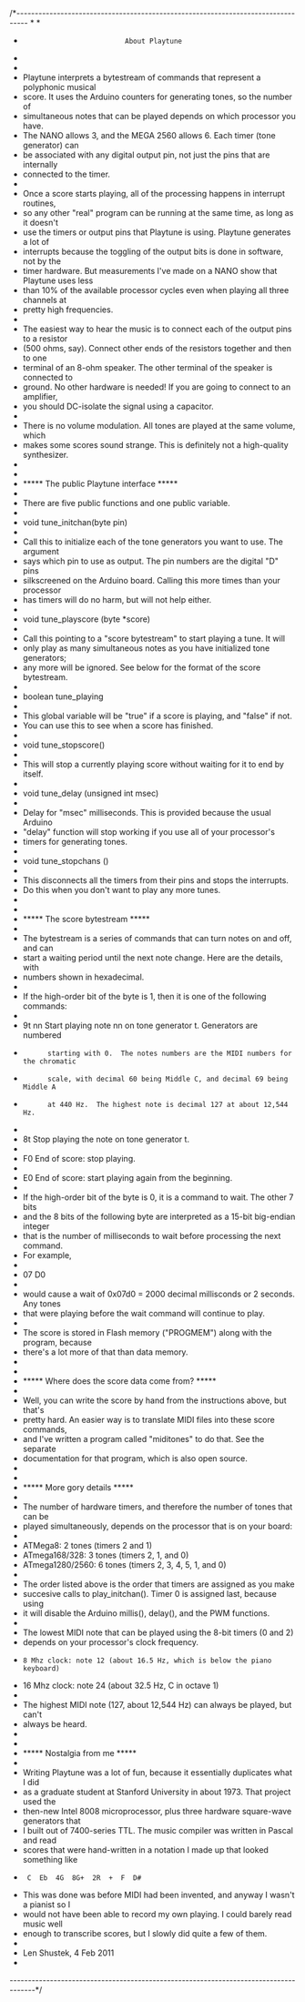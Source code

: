 /*---------------------------------------------------------------------------------
*
*
*                              About Playtune
*
*
*  Playtune interprets a bytestream of commands that represent a polyphonic musical
*  score.  It uses the Arduino counters for generating tones, so the number of 
*  simultaneous notes that can be played depends on which processor you have.  
*  The NANO allows 3, and the MEGA 2560 allows 6.  Each timer (tone generator) can
*  be associated with any digital output pin, not just the pins that are internally
*  connected to the timer.
*
*  Once a score starts playing, all of the processing happens in interrupt routines,
*  so any other "real" program can be running at the same time, as long as it doesn't
*  use the timers or output pins that Playtune is using.  Playtune generates a lot of
*  interrupts because the toggling of the output bits is done in software, not by the
*  timer hardware.  But measurements I've made on a NANO show that Playtune uses less 
*  than 10% of the available processor cycles even when playing all three channels at
*  pretty high frequencies.
*
*  The easiest way to hear the music is to connect each of the output pins to a resistor
*  (500 ohms, say).  Connect other ends of the resistors together and then to one
*  terminal of an 8-ohm speaker.  The other terminal of the speaker is connected to
*  ground.  No other hardware is needed!  If you are going to connect to an amplifier,
*  you should DC-isolate the signal using a capacitor.
*
*  There is no volume modulation.  All tones are played at the same volume, which
*  makes some scores sound strange.  This is definitely not a high-quality synthesizer.
*
*
*  *****  The public Playtune interface  *****
*
*  There are five public functions and one public variable.
*
*  void tune_initchan(byte pin)       
*
*    Call this to initialize each of the tone generators you want to use.  The argument
*    says which pin to use as output.  The pin numbers are the digital "D" pins
*    silkscreened on the Arduino board.  Calling this more times than your processor
*    has timers will do no harm, but will not help either.
*
*  void tune_playscore (byte *score)
*
*    Call this pointing to a "score bytestream" to start playing a tune.  It will
*    only play as many simultaneous notes as you have initialized tone generators;
*    any more will be ignored.  See below for the format of the score bytestream.
*
*  boolean tune_playing
*
*    This global variable will be "true" if a score is playing, and "false" if not.
*    You can use this to see when a score has finished.
*
*  void tune_stopscore()
*
*    This will stop a currently playing score without waiting for it to end by itself.
*
*  void tune_delay (unsigned int msec)
*
*    Delay for "msec" milliseconds.  This is provided because the usual Arduino
*    "delay" function will stop working if you use all of your processor's
*    timers for generating tones.
*
*  void tune_stopchans ()
*
*    This disconnects all the timers from their pins and stops the interrupts.
*    Do this when you don't want to play any more tunes.
*
*
*  *****  The score bytestream  *****
*
*  The bytestream is a series of commands that can turn notes on and off, and can 
*  start a waiting period until the next note change.  Here are the details, with 
*  numbers shown in hexadecimal.
*
*  If the high-order bit of the byte is 1, then it is one of the following commands:
*
*    9t nn  Start playing note nn on tone generator t.  Generators are numbered 
*           starting with 0.  The notes numbers are the MIDI numbers for the chromatic
*           scale, with decimal 60 being Middle C, and decimal 69 being Middle A
*           at 440 Hz.  The highest note is decimal 127 at about 12,544 Hz.
*
*    8t     Stop playing the note on tone generator t.
*
*    F0     End of score: stop playing.
*
*    E0     End of score: start playing again from the beginning.
*
*  If the high-order bit of the byte is 0, it is a command to wait.  The other 7 bits 
*  and the 8 bits of the following byte are interpreted as a 15-bit big-endian integer 
*  that is the number of milliseconds to wait before processing the next command.
*  For example,
*
*    07 D0
*
*  would cause a wait of 0x07d0 = 2000 decimal millisconds or 2 seconds.  Any tones
*  that were playing before the wait command will continue to play.
*
*  The score is stored in Flash memory ("PROGMEM") along with the program, because
*  there's a lot more of that than data memory.
*
*
*  *****  Where does the score data come from?  *****
*
*  Well, you can write the score by hand from the instructions above, but that's
*  pretty hard.  An easier way is to translate MIDI files into these score commands,
*  and I've written a program called "miditones" to do that.  See the separate 
*  documentation for that program, which is also open source.
*
*
*  *****  More gory details  *****
*
*  The number of hardware timers, and therefore the number of tones that can be
*  played simultaneously, depends on the processor that is on your board:
*
*    ATMega8: 2 tones  (timers 2 and 1)
*    ATmega168/328: 3 tones (timers 2, 1, and 0)
*    ATmega1280/2560: 6 tones (timers 2, 3, 4, 5, 1, and 0)
*
*  The order listed above is the order that timers are assigned as you make
*  succesive calls to play_initchan().  Timer 0 is assigned last, because using
*  it will disable the Arduino millis(), delay(), and the PWM functions.
*
*  The lowest MIDI note that can be played using the 8-bit timers (0 and 2)
*  depends on your processor's clock frequency.
*     8 Mhz clock: note 12 (about 16.5 Hz, which is below the piano keyboard)
*    16 Mhz clock: note 24 (about 32.5 Hz, C in octave 1)
*
*  The highest MIDI note (127, about 12,544 Hz) can always be played, but can't
*  always be heard.
*
*
*  *****  Nostalgia from me  *****
*
*  Writing Playtune was a lot of fun, because it essentially duplicates what I did
*  as a graduate student at Stanford University in about 1973.  That project used the 
*  then-new Intel 8008 microprocessor, plus three hardware square-wave generators that
*  I built out of 7400-series TTL.  The music compiler was written in Pascal and read
*  scores that were hand-written in a notation I made up that looked something like
*      C  Eb  4G  8G+  2R  +  F  D#
*  This was done was before MIDI had been invented, and anyway I wasn't a pianist so I
*  would not have been able to record my own playing.  I could barely read music well 
*  enough to transcribe scores, but I slowly did quite a few of them.
*
*  Len Shustek, 4 Feb 2011
*
-------------------------------------------------------------------------------------*/

